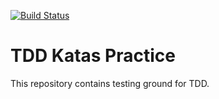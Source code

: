[![Build Status](https://travis-ci.org/maksudc/TDD-KATAS.svg?branch=master)](https://travis-ci.org/maksudc/TDD-KATAS)

# TDD Katas Practice

This repository contains testing ground for TDD.
